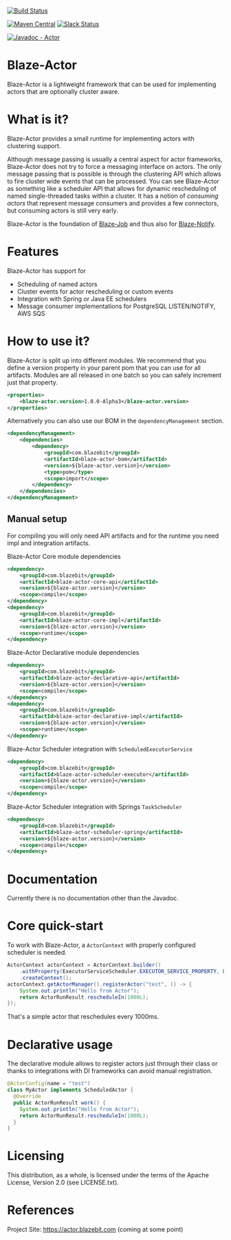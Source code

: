 [![Build Status](https://travis-ci.com/Blazebit/blaze-actor.svg?branch=master)](https://travis-ci.org/Blazebit/blaze-actor)

[![Maven Central](https://maven-badges.herokuapp.com/maven-central/com.blazebit/blaze-actor-core-api/badge.svg)](https://maven-badges.herokuapp.com/maven-central/com.blazebit/blaze-actor-core-api)
[![Slack Status](https://blazebit.herokuapp.com/badge.svg)](https://blazebit.herokuapp.com)

[![Javadoc - Actor](https://www.javadoc.io/badge/com.blazebit/blaze-actor-core-api.svg?label=javadoc%20-%20actor-api)](http://www.javadoc.io/doc/com.blazebit/blaze-actor-core-api)

Blaze-Actor
==========
Blaze-Actor is a lightweight framework that can be used for implementing actors that are optionally cluster aware.

What is it?
===========

Blaze-Actor provides a small runtime for implementing actors with clustering support.

Although message passing is usually a central aspect for actor frameworks, Blaze-Actor does not try to force a messaging interface on actors.
The only message passing that is possible is through the clustering API which allows to fire cluster wide events that can be processed.
You can see Blaze-Actor as something like a scheduler API that allows for dynamic rescheduling of named single-threaded tasks within a cluster.
It has a notion of _consuming actors_ that represent message consumers and provides a few connectors, but consuming actors is still very early.

Blaze-Actor is the foundation of [Blaze-Job](https://github.com/Blazebit/blaze-job) and thus also for [Blaze-Notify](https://github.com/Blazebit/blaze-notify).

Features
==============

Blaze-Actor has support for

* Scheduling of named actors
* Cluster events for actor rescheduling or custom events
* Integration with Spring or Java EE schedulers
* Message consumer implementations for PostgreSQL LISTEN/NOTIFY, AWS SQS

How to use it?
==============

Blaze-Actor is split up into different modules. We recommend that you define a version property in your parent pom that you can use for all artifacts. Modules are all released in one batch so you can safely increment just that property. 

```xml
<properties>
    <blaze-actor.version>1.0.0-Alpha3</blaze-actor.version>
</properties>
```

Alternatively you can also use our BOM in the `dependencyManagement` section.

```xml
<dependencyManagement>
    <dependencies>
        <dependency>
            <groupId>com.blazebit</groupId>
            <artifactId>blaze-actor-bom</artifactId>
            <version>${blaze-actor.version}</version>
            <type>pom</type>
            <scope>import</scope>
        </dependency>    
    </dependencies>
</dependencyManagement>
```

## Manual setup

For compiling you will only need API artifacts and for the runtime you need impl and integration artifacts.

Blaze-Actor Core module dependencies

```xml
<dependency>
    <groupId>com.blazebit</groupId>
    <artifactId>blaze-actor-core-api</artifactId>
    <version>${blaze-actor.version}</version>
    <scope>compile</scope>
</dependency>
<dependency>
    <groupId>com.blazebit</groupId>
    <artifactId>blaze-actor-core-impl</artifactId>
    <version>${blaze-actor.version}</version>
    <scope>runtime</scope>
</dependency>
```

Blaze-Actor Declarative module dependencies

```xml
<dependency>
    <groupId>com.blazebit</groupId>
    <artifactId>blaze-actor-declarative-api</artifactId>
    <version>${blaze-actor.version}</version>
    <scope>compile</scope>
</dependency>
<dependency>
    <groupId>com.blazebit</groupId>
    <artifactId>blaze-actor-declarative-impl</artifactId>
    <version>${blaze-actor.version}</version>
    <scope>runtime</scope>
</dependency>
```

Blaze-Actor Scheduler integration with `ScheduledExecutorService`

```xml
<dependency>
    <groupId>com.blazebit</groupId>
    <artifactId>blaze-actor-scheduler-executor</artifactId>
    <version>${blaze-actor.version}</version>
    <scope>compile</scope>
</dependency>
```

Blaze-Actor Scheduler integration with Springs `TaskScheduler`

```xml
<dependency>
    <groupId>com.blazebit</groupId>
    <artifactId>blaze-actor-scheduler-spring</artifactId>
    <version>${blaze-actor.version}</version>
    <scope>compile</scope>
</dependency>
```

Documentation
=========

Currently there is no documentation other than the Javadoc.
 
Core quick-start
=================

To work with Blaze-Actor, a `ActorContext` with properly configured scheduler is needed.  

```java
ActorContext actorContext = ActorContext.builder()
    .withProperty(ExecutorServiceScheduler.EXECUTOR_SERVICE_PROPERTY, Executors.newSingleThreadScheduledExecutor())
    .createContext();
actorContext.getActorManager().registerActor("test", () -> {
    System.out.println("Hello from Actor");
    return ActorRunResult.rescheduleIn(1000L);
});
```

That's a simple actor that reschedules every 1000ms.

Declarative usage
=================

The declarative module allows to register actors just through their class or thanks to integrations with DI frameworks can avoid manual registration.

```java
@ActorConfig(name = "test")
class MyActor implements ScheduledActor {
  @Override
  public ActorRunResult work() {
    System.out.println("Hello from Actor");
    return ActorRunResult.rescheduleIn(1000L);
  }
}
```

Licensing
=========

This distribution, as a whole, is licensed under the terms of the Apache
License, Version 2.0 (see LICENSE.txt).

References
==========

Project Site:              https://actor.blazebit.com (coming at some point)
